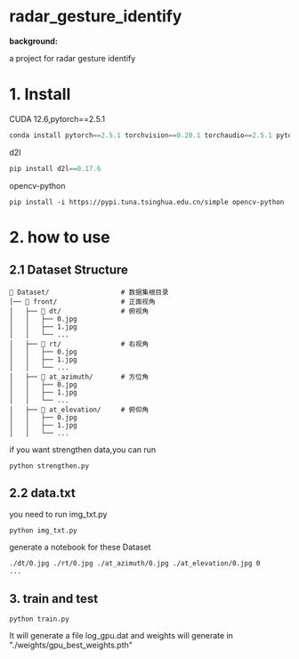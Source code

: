 # radar_gesture_identify
**background:**

a project for radar gesture identify

# 1. Install

CUDA 12.6,pytorch==2.5.1

```python
conda install pytorch==2.5.1 torchvision==0.20.1 torchaudio==2.5.1 pytorch-cuda=12.4 -c pytorch -c nvidia
```

d2l

```python
pip install d2l==0.17.6
```

opencv-python

```
pip install -i https://pypi.tuna.tsinghua.edu.cn/simple opencv-python
```

# 2. how to use

## 2.1 Dataset Structure

```
📂 Dataset/                  # 数据集根目录
│── 📂 front/                # 正面视角
│   ├── 📂 dt/               # 俯视角
│   │   ├── 0.jpg
│   │   ├── 1.jpg
│   │   └── ...
│   ├── 📂 rt/               # 右视角
│   │   ├── 0.jpg
│   │   ├── 1.jpg
│   │   └── ...
│   ├── 📂 at_azimuth/       # 方位角
│   │   ├── 0.jpg
│   │   ├── 1.jpg
│   │   └── ...
│   ├── 📂 at_elevation/     # 俯仰角
│   │   ├── 0.jpg
│   │   ├── 1.jpg
│   │   └── ...
```

if you want strengthen data,you can run 

```
python strengthen.py
```



## 2.2 data.txt

you need to run img_txt.py

```
python img_txt.py
```

generate a notebook for these Dataset 

```
./dt/0.jpg ./rt/0.jpg ./at_azimuth/0.jpg ./at_elevation/0.jpg 0
...
```

## 3. train and test

```
python train.py
```

It will generate a file log_gpu.dat and weights will generate in "./weights/gpu_best_weights.pth"

​							